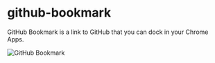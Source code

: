 github-bookmark
===============

GitHub Bookmark is a link to GitHub that you can dock in your Chrome Apps.

![GitHub Bookmark](https://raw.github.com/cuttarug/github-bookmark/master/img/chrome-app-small.png)
